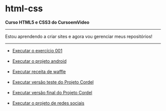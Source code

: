 # html-css
 <strong>Curso HTML5 e CSS3 do CursoemVideo</strong>
 <hr>

 Estou aprendendo a criar sites e agora vou gerenciar meus 
 repositórios!
 <hr>
 <ul>
     <li>
     <a href="https://rodrigosena2.github.io/html-css/exercicios/ex001/">Executar o exercício 001</a>
     </li>
     <br>
     <li>
     <a href="https://rodrigosena2.github.io/projeto-android/">Executar o projeto android</a>
     </li>
     <br>
     <li>
     <a href="https://rodrigosena2.github.io/html-css/modulo3/d002/">Executar receita de waffle</a>
     </li>
     <br>
     <li><a href="https://rodrigosena2.github.io/html-css/modulo3/d012/index.html">Executar versão teste do Projeto Cordel</a>
     </li>
     <br>
     <li>
     <a href="https://rodrigosena2.github.io/html-css/modulo3/d012b/index.html">Executar versão final do Projeto Cordel </a>
     </li>
     <br>
     <li>
     <a href="https://rodrigosena2.github.io/projeto-social/">Executar o projeto de redes sociais</a>
     </li>
 </ul>

